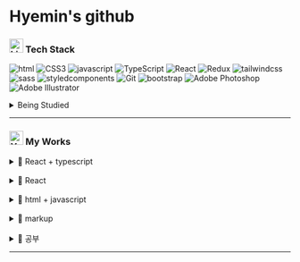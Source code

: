 # Hyemin's github

### <img src="https://raw.githubusercontent.com/Tarikul-Islam-Anik/Animated-Fluent-Emojis/master/Emojis/Travel%20and%20places/Fire.png" alt="Light Blue Heart" width="25" height="25" /> Tech Stack

![html](https://img.shields.io/badge/Html5-orange?style=flat-square&logo=html5&logoColor=white)
![CSS3](https://img.shields.io/badge/CSS3-blue?style=flat-square&logo=css3&logoColor=white)
![javascript](https://img.shields.io/badge/Javascript-FFCA28?style=flat-square&logo=javascript&logoColor=white)
![TypeScript](https://img.shields.io/badge/TypeScript-3178C6?style=flat-square&logo=TypeScript&logoColor=white)
![React](https://img.shields.io/badge/React-61dafb?style=flat-square&logo=React&logoColor=white)
![Redux](https://img.shields.io/badge/Redux-764ABC?style=flat-square&logo=Redux&logoColor=white)
![tailwindcss](https://img.shields.io/badge/tailwindcss-06B6D4?style=flat-square&logo=tailwindcss&logoColor=white)
![sass](https://img.shields.io/badge/Sass-CC6699?style=flat-square&logo=Sass&logoColor=white)
![styledcomponents](https://img.shields.io/badge/styledcomponents-DB7093?style=flat-square&logo=styledcomponents&logoColor=white)
![Git](https://img.shields.io/badge/Git-181717?style=flat-square&logo=Github&logoColor=white)
![bootstrap](https://img.shields.io/badge/Bootstrap-7952B3?style=flat-square&logo=Bootstrap&logoColor=white)
![Adobe Photoshop](https://img.shields.io/badge/AdobePhotoshop-31A8FF?style=flat-square&logo=Adobe&logoColor=white)
![Adobe Illustrator](https://img.shields.io/badge/AdobeIllustrator-FF9A00?style=flat-square&logo=Adobe&logoColor=white)

<details>
<summary>
    Being Studied
</summary>

![Next.js](https://img.shields.io/badge/Next.js-000000?style=flat-square&logo=nextdotjs&logoColor=black)
![Node.js](https://img.shields.io/badge/Node.js-339933?style=flat-square&logo=Node.js&logoColor=white)
![mysql](https://img.shields.io/badge/mysql-4479A1?style=flat-square&logo=mysql&logoColor=whit)

</details>

---

### <img src="https://raw.githubusercontent.com/Tarikul-Islam-Anik/Animated-Fluent-Emojis/master/Emojis/Hand%20gestures/Eyes.png" alt="Yellow Heart" width="25" height="25" /> My Works

<details>
<summary>
   🔗 React + typescript
</summary>

- [my dashboard app](https://github.com/hyemin12/react-vite-myDashboard)

- [포켓몬 도감 (vite)](https://github.com/hyemin12/react-pokemon-app)

  - [배포 사이트](https://my-pokemon-app-d036d.firebaseapp.com/)

- [쇼핑몰 (vite)](https://github.com/hyemin12/react-vite-shop-app)
  - [배포 사이트](https://react-shop-app-4692d.firebaseapp.com/)
- [구글 keep -note (vite)](https://github.com/hyemin12/react-note-app)

  - [배포 사이트](https://hyemin12.github.io/react-note-app/)

- [2022 포트폴리오](https://github.com/hyemin12/2022_portfolio)

- [Todo list](https://github.com/hyemin12/typescript-todo-app)

  - [배포 사이트](https://hm-tsc-todo-app.netlify.app)

- [쇼핑몰](https://github.com/hyemin12/react-shop-practice-app/)
  - [배포 사이트](https://h-m-shop.netlify.app/)

</details>

<br/>

<details>
<summary>
  🔗  React
</summary>

- [Dashboard & portfolio - ver2](https://github.com/hyemin12/react-dashboard)

- [영화 검색 사이트 - ver2](https://github.com/hyemin12/react-movie-app)

- [clone bubble](https://github.com/hyemin12/gomin-talk-app)

- [예산 계산기 앱 (패스트캠퍼스 강의)](https://github.com/hyemin12/react-budget-calcultor)

  - [배포 사이트](https://hyemin12.github.io/react-budget-calcultor/)

- [clone twitter (노마드코더 강의)](https://github.com/hyemin12/react-firebase-twitterp)

</details>

<br/>

<details>
<summary>
  🔗 html + javascript
</summary>

- [크롬 앱(노마드코더 클론코딩)](https://github.com/hyemin12/vanillaJS-chrome-app)

  - [배포 사이트](https://hyemin12.github.io/vanillaJS-chrome-app/)

- [그림판 앱(노마드코더 클론코딩)](https://github.com/hyemin12/vanillaJS-paint-app)
  - [배포 사이트](https://hyemin12.github.io/vanillaJS-paint-app/)

</details>

<br/>

<details>
<summary>
  🔗  markup
</summary>

- [스타벅스 2017 메인페이지](https://github.com/hyemin12/vanilla-starbucks-app)

  - [배포 사이트](https://starbucks-responsive-app-ee135b.netlify.app)

- [반응형 웹 - readOnly](https://github.com/hyemin12/responsive-webstie-readOnly)

  - [배포 사이트](https://hyemin12.github.io/responsive-webstie-readOnly/)

- [반응형 웹 - massively](https://github.com/hyemin12/responsive-webstie-massivelyp)

  - [배포 사이트](https://hyemin12.github.io/responsive-webstie-massively/)

- [반응형 웹 - funny Flakes](https://github.com/hyemin12/responsive-webstie-funnyFlakes)

  - [배포 사이트](https://hyemin12.github.io/responsive-webstie-funnyFlakes/)

- [반응형 웹 - forty](https://github.com/hyemin12/responsive-webstie-forty/)

  - [배포 사이트](https://hyemin12.github.io/responsive-webstie-forty/)

- [반응형 웹 - phantom](https://github.com/hyemin12/responsive-webstie-phantom/)

  - [배포 사이트](https://hyemin12.github.io/responsive-webstie-phantom/)

- [[리액트] 반응형 웹 - future imperfect](https://github.com/hyemin12/responsive-site-future_imperfect)
  - [배포 사이트](https://hyemin12.github.io/responsive-site-future_imperfect/)

</details>

<br/>

<details>
<summary>
  📒 공부
</summary>

- [💻공부 블로그](https://hyemin12.github.io)

- 프리온보딩 - 로그인기능
  [[사전과제]](https://github.com/hyemin12/wanted-pre-onboarding-10-FE-quest)
  [[1주차]](https://github.com/hyemin12/wanted-pre-onboarding-10-fe-q1)
  [[2주차]](https://github.com/hyemin12/wanted-pre-onboarding-10-fe-q2)
  [[3주차]](https://github.com/hyemin12/wanted-pre-onboarding-10-fe-q3)
  [[4주차]](https://github.com/hyemin12/wanted-pre-onboarding-10-fe-q4)

- 프리온보딩 - 클린코드
  [[사전과제]](https://hyemin12.github.io/posts/%ED%94%84%EB%A6%AC%EC%98%A8%EB%B3%B4%EB%94%A9%ED%81%B4%EB%A6%B0%EC%BD%94%EB%93%9C1/) [[강의 내용 정리]](https://hyemin12.github.io/categories/%ED%81%B4%EB%A6%B0%EC%BD%94%EB%93%9C/)

- [nodejs + mysql 공부 with todolist](https://github.com/hyemin12/typescript-todo-nodejs)

- [nodejs + mongoDB 공부 with youtube](https://github.com/hyemin12/nodejs_mongodb)

- [CSS flexbox](https://hyemin12.github.io/css-flexbox/)

- [CSS Grid](https://hyemin12.github.io/css-grid/)

</details>

---

<!-- <div align='center'>

### 🌈 Used Languages 🌈

[![Top Langs](https://github-readme-stats.vercel.app/api/top-langs/?username=hyemin12&layout=compact)](https://github.com/hyemin12/github-readme-stats)

</div> -->
